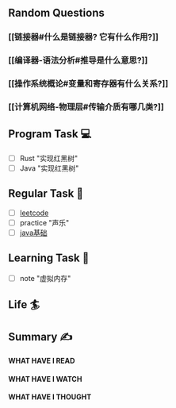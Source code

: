 ## Random Questions
### [[链接器#什么是链接器? 它有什么作用?]]

### [[编译器-语法分析#推导是什么意思?]]

### [[操作系统概论#变量和寄存器有什么关系?]]

### [[计算机网络-物理层#传输介质有哪几类?]]



## Program Task  💻
- [ ] Rust "实现红黑树"
- [ ] Java "实现红黑树"

## Regular Task  🤡
- [ ] [leetcode](https://leetcode.cn/study-plan/algorithms/?progress=tyz0ksg)
- [ ] practice "声乐"
- [ ] [java基础](https://javaguide.cn/java/basis/java-basic-questions-01.html#%E5%9F%BA%E7%A1%80%E6%A6%82%E5%BF%B5)

## Learning Task 🎯
- [ ] note "虚拟内存"
## Life 🏄

## Summary ✍
####  WHAT HAVE I READ

#### WHAT HAVE I WATCH

#### WHAT HAVE I THOUGHT
